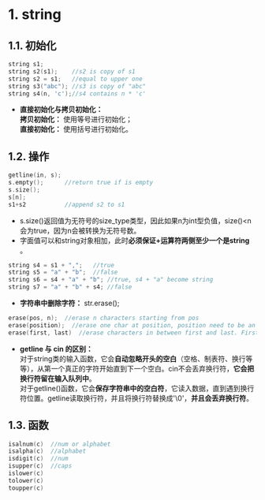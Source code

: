 # 1. string
## 1.1. 初始化
```C++
string s1;
string s2(s1);    //s2 is copy of s1
string s2 = s1;   //equal to upper one
string s3("abc"); //s3 is copy of "abc"
string s4(n, 'c');//s4 contains n * 'c'
```
- **直接初始化与拷贝初始化：**  
**拷贝初始化：** 使用等号进行初始化；  
**直接初始化：** 使用括号进行初始化。

## 1.2. 操作
```C++
getline(in, s); 
s.empty();      //return true if is empty
s.size();     
s[n];           
s1+s2           //append s2 to s1
```
- s.size()返回值为无符号的size_type类型，因此如果n为int型负值，size()<n会为true，因为n会被转换为无符号数。
- 字面值可以和string对象相加，此时**必须保证+运算符两侧至少一个是string** 。
```C++
string s4 = s1 + ",";   //true
string s5 = "a" + "b";  //false
string s6 = s4 + "a" + "b"; //true, s4 + "a" become string
string s7 = "a" + "b" + s4; //false
```  

- **字符串中删除字符：** str.erase();
```C++
erase(pos, n);  //erase n characters starting from pos
erase(position);  //erase one char at position, position need to be an iterator eg:str.begin()+i
erase(first, last)  //erase characters in between first and last. First and last both have to be iterator.
```

- **getline 与 cin 的区别：**  
对于string类的输入函数，它会**自动忽略开头的空白**（空格、制表符、换行等等），从第一个真正的字符开始直到下一个空白。cin不会丢弃换行符，**它会把换行符留在输入队列中**。  
对于getline()函数，它会**保存字符串中的空白符**，它读入数据，直到遇到换行符位置。getline读取换行符，并且将换行符替换成'\0'，**并且会丢弃换行符**。  

## 1.3. 函数
```C++
isalnum(c)  //num or alphabet
isalpha(c)  //alphabet
isdigit(c)  //num
isupper(c)  //caps
islower(c)  
tolower(c)
toupper(c)
```
